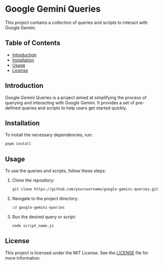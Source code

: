 # Google Gemini Queries

This project contains a collection of queries and scripts to interact with Google Gemini.

## Table of Contents
- [Introduction](#introduction)
- [Installation](#installation)
- [Usage](#usage)
- [License](#license)

## Introduction
Google Gemini Queries is a project aimed at simplifying the process of querying and interacting with Google Gemini. It provides a set of pre-defined queries and scripts to help users get started quickly.

## Installation
To install the necessary dependencies, run:
```bash
pnpm install
```

## Usage
To use the queries and scripts, follow these steps:
1. Clone the repository:
    ```bash
    git clone https://github.com/yourusername/google-gemini-queries.git
    ```
2. Navigate to the project directory:
    ```bash
    cd google-gemini-queries
    ```
3. Run the desired query or script:
    ```bash
    node script_name.js
    ```

## License
This project is licensed under the MIT License. See the [LICENSE](LICENSE) file for more information.
